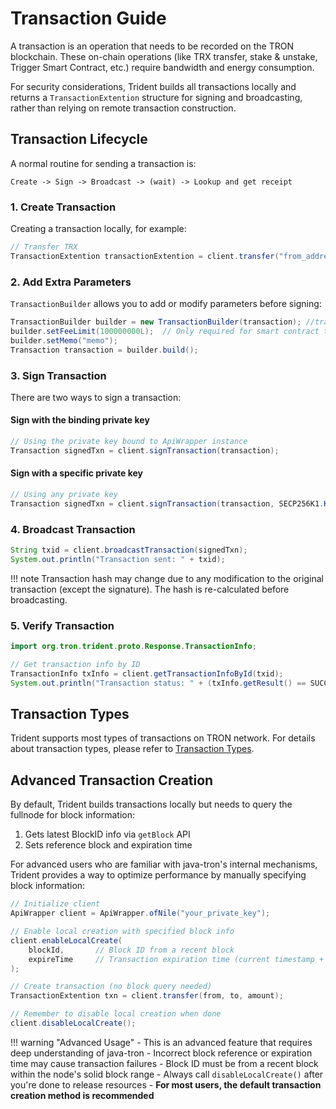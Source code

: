 # Transaction Guide

A transaction is an operation that needs to be recorded on the TRON blockchain. These on-chain operations (like TRX transfer, stake & unstake, Trigger Smart Contract, etc.) require bandwidth and energy consumption.

For security considerations, Trident builds all transactions locally and returns a `TransactionExtention` structure for signing and broadcasting, rather than relying on remote transaction construction.

## Transaction Lifecycle

A normal routine for sending a transaction is:

```
Create -> Sign -> Broadcast -> (wait) -> Lookup and get receipt
```

### 1. Create Transaction

Creating a transaction locally, for example:

```java
// Transfer TRX
TransactionExtention transactionExtention = client.transfer("from_address", "to_address", amount);
```

### 2. Add Extra Parameters

`TransactionBuilder` allows you to add or modify parameters before signing:

```java
TransactionBuilder builder = new TransactionBuilder(transaction); //transaction is transactionExtention.getTransaction();
builder.setFeeLimit(100000000L);  // Only required for smart contract transactions
builder.setMemo("memo");
Transaction transaction = builder.build();
```

### 3. Sign Transaction

There are two ways to sign a transaction:

#### Sign with the binding private key

```java
// Using the private key bound to ApiWrapper instance
Transaction signedTxn = client.signTransaction(transaction);
```

#### Sign with a specific private key

```java
// Using any private key
Transaction signedTxn = client.signTransaction(transaction, SECP256K1.KeyPair);
```

### 4. Broadcast Transaction

```java
String txid = client.broadcastTransaction(signedTxn);
System.out.println("Transaction sent: " + txid);
```

!!! note
    Transaction hash may change due to any modification to the original transaction (except the signature).
    The hash is re-calculated before broadcasting.

### 5. Verify Transaction

```java
import org.tron.trident.proto.Response.TransactionInfo;

// Get transaction info by ID
TransactionInfo txInfo = client.getTransactionInfoById(txid);
System.out.println("Transaction status: " + (txInfo.getResult() == SUCCESS));
```

## Transaction Types

Trident supports most types of transactions on TRON network. For details about transaction types, please refer to [Transaction Types](transaction-types.md).

## Advanced Transaction Creation

By default, Trident builds transactions locally but needs to query the fullnode for block information:

1. Gets latest BlockID info via `getBlock` API
2. Sets reference block and expiration time

For advanced users who are familiar with java-tron's internal mechanisms, Trident provides a way to optimize performance by manually specifying block information:

```java
// Initialize client
ApiWrapper client = ApiWrapper.ofNile("your_private_key");

// Enable local creation with specified block info
client.enableLocalCreate(
    blockId,       // Block ID from a recent block
    expireTime     // Transaction expiration time (current timestamp + N hours)
);

// Create transaction (no block query needed)
TransactionExtention txn = client.transfer(from, to, amount);

// Remember to disable local creation when done
client.disableLocalCreate();
```

!!! warning "Advanced Usage"
    - This is an advanced feature that requires deep understanding of java-tron
    - Incorrect block reference or expiration time may cause transaction failures
    - Block ID must be from a recent block within the node's solid block range
    - Always call `disableLocalCreate()` after you're done to release resources
    - **For most users, the default transaction creation method is recommended**
